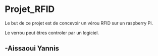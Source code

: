 # Projet_RFID

Le but de ce projet  est de concevoir un vérou RFID sur un raspberry Pi.

Le verrou peut êtres controler par un logiciel.

-Aissaoui Yannis
-
